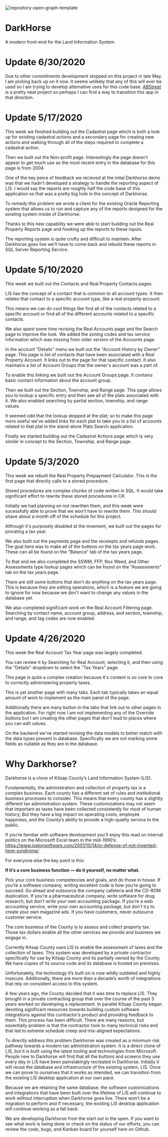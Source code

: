 ![repository-open-graph-template](https://user-images.githubusercontent.com/11726956/166069932-69108c24-06d5-45ff-b9eb-2b4e08956c28.png)

# DarkHorse
 A modern front-end for the Land Information System.
 
# Update 6/30/2020
Due to other commitments development stopped on this project in late May. I am picking back up on it now. It seems unlikely that any of this will ever be used so I am trying to develop alternative uses for this code base. [ABStreet](https://github.com/dabreegster/abstreet) is a pretty neat project so perhaps I can find a way to transition this app in that direction.
 
# Update 5/17/2020
This week we finished building out the Cadastral page which is both a look up for existing cadastral actions and a secondary page for creating new actions and walking through all of the steps required to complete a cadastral action.

Then we built out the Non-profit page. Interestingly the page doesn't appear to get much use as the most recent entry in the database for this page is from 2004.

One of the key peice of feedback we recieved at the inital Darkhorse demo was that we hadn't developed a strategy to handle the reporting aspect of LIS. I would say the reports are roughly half the code base of this application so that was a pretty big hole in the concept of Darkhorse.

To remedy this problem we wrote a client for the existing Oracle Reporting system that allows us to run and capture any of the reports designed for the existing system inside of Darkhorse.

Thanks to this new capability we were able to start building out the Real Property Reports page and hooking up the reports to these inputs.

The reporting system is quite crufty and difficult to maintain. After Darkhorse goes live we'll have to come back and rebuild these reports in SQL Server Reporting Service.

# Update 5/10/2020
This week we built out the Contacts and Real Property Contacts pages.

LIS has the concept of a contact that is common to all account types. It then relates that contact to a specific account type, like a real property account.

This means we can do cool things like find all of the contacts related to a specific account or find all of the different accounts related to a specific contacts.

We also spent some time revising the Real Accounts page and the Search page to improve the look. We added the zoning codes and tax service information which was missing from older version of the Accounts page.

In the account "Details" menu we built out the "Account History by Owner" page. This page is list of contacts that have been associated with a Real Property Account. It links out to the page for that specific contact. It also maintains a list of Account Groups that the owner's account was a part of.

To enable this linking we built out the Account Groups page. It contains basic contact information about the account group.

Then we built out the Section, Township, and Range page. This page allows you to lookup a specific entry and then see all of the plats associated with it. We also enabled searching by partial section, township, and range values. 

It seemed odd that the lookup stopped at the plat; so to make this page more useful we've added links for each plat to take you to a list of accounts related to that plat in the stand-alone Plats Search application.

Finally we started building out the Cadastral Actions page which is very similar in concept to the Section, Township, and Range page.
 
# Update 5/3/2020
This week we rebuilt the Real Property Prepayment Calculator. This is the first page that directly calls to a stored procedure. 

Stored procedures are complex chunks of code written in SQL. It would take significant effort to rewrite these stored procedures in C#.

Initially we had planning on not rewritten them, and this week were sucessfully able to prove that we won't have to rewrite them. This should shave about a month off of the schedule for this project.

Although it's purposely disabled at the moement, we built out the pages for prorating a tax year.

We also built out the payments page and the receiepts and refunds pages. The goal here was to make all of the buttons on the tax years page work. These can all be found on the "Balance" tab of the tax years page.

To that end we also completed the SSWM, FFP, Nox Weed, and Other Assessments type lookup pages which can be found on the "Assessments" tab on the tax years page.

There are still some buttons that don't do anything on the tax years page. This is because they are editing operations, which is a feature we are going to ignore for now because we don't want to change any values in the database yet.

We also completed significant work on the Real Account Filtering page. Searching by contact name, account group, address, and section, township, and range, and tag codes are now enabled.

# Update 4/26/2020
This week the Real Account Tax Year page was largely completed.

You can review it by Searching for Real Account, selecting it, and then using the "Details" dropdown to select the "Tax Years" page.

This page is quite a complex creation because it's content is so core to core to correctly administering property taxes.

This is yet another page with many tabs. Each tab typically takes an equal amount of work to implement as the main panel of the page.

Additionally there are many button in the tabs that link out to other pages in the application. For right now I am not implementing any of the Override buttons but I am creating the other pages that don't lead to places where you can edit values.

On the backend we've started revising the data models to better match with the data types present in database. Specifically we are not marking some fields as nullable as they are in the database.

# Why Darkhorse?

Darkhorse is a clone of Kitsap County’s Land Information System (LIS).

Fundamentally, the administration and collection of property tax is a complex business. Each county has a different set of rules and institutional business processes to consider. This means that every county has a slightly different tax administration system. These customizations may not seem that important as taxes have been collected consistently for most of human history; But they have a big impact on operating costs, employee happiness, and the County’s ability to provide a high-quality service to the public.

If you’re familiar with software development you’ll enjoy this read on internal politics on the Microsoft Excel team in the mid-1990’s: https://www.joelonsoftware.com/2001/10/14/in-defense-of-not-invented-here-syndrome/

For everyone else the key point is this:

**If it’s a core business function — do it yourself, no matter what.**

Pick your core business competencies and goals, and do those in house. If you’re a software company, writing excellent code is how you’re going to succeed. Go ahead and outsource the company cafeteria and the CD-ROM duplication. If you’re a pharmaceutical company, write software for drug research, but don’t write your own accounting package. If you’re a web accounting service, write your own accounting package, but don’t try to create your own magazine ads. If you have customers, never outsource customer service.

The core business of the County is to assess and collect property tax. Those tax dollars enable all the other services we provide and business we engage in.

Currently Kitsap County uses LIS to enable the assessment of taxes and the collection of taxes. This system was developed by a private contractor specifically for use by Kitsap County and its partially owned by the County. We have copies of its source code and its database is hosted on premises.

Unfortunately, the technology it’s built on is now wildly outdated and highly insecure. Additionally, there are more than a decade’s worth of integrations that rely on consistent access to this system.

A few years ago, the County decided that it was time to replace LIS. They brought in a private contracting group that over the course of the past 3 years worked on developing a replacement. In parallel Kitsap County began devoting significant resources towards building custom software integrations against this contractor’s product and providing feedback to them.
This process has been difficult. There are many reasons, but essentially problem is that the contractor took to many technical risks and that led to extreme schedule creep and mis-aligned expectations.

To directly address this problem Darkhorse was created as a minimum risk pathway towards a modern tax administration system. It is a direct clone of LIS, but it is built using the latest tooling and technologies from Microsoft. People new to Darkhorse will find that all the buttons and screens they use every day in LIS have been painstakingly recreated in Darkhorse. Initially it will reuse the database and infrastructure of the existing system, LIS. Once we can prove to ourselves that it works as intended, we can transition from the existing LIS desktop application at our own pace.

Because we are retaining the same database, the software customizations and integrations that have been built over the lifetime of LIS will continue to work without interruption when Darkhorse goes live. There won’t be a migration to perform and if necessary, the existing LIS desktop application will continue working as a fall back.

We are developing Darkhorse from the start out in the open. If you want to see what work is being done or check on the status of our efforts, you can review the code, bugs, and Kanban board for yourself here on Github.
